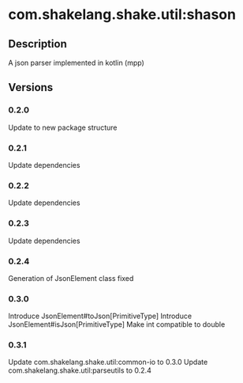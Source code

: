 # com.shakelang.shake.util:shason
## Description
A json parser implemented in kotlin (mpp)
## Versions
### 0.2.0
Update to new package structure
### 0.2.1
Update dependencies
### 0.2.2
Update dependencies
### 0.2.3
Update dependencies
### 0.2.4
Generation of JsonElement class fixed
### 0.3.0
Introduce JsonElement#toJson[PrimitiveType]
Introduce JsonElement#isJson[PrimitiveType]
Make int compatible to double
### 0.3.1
Update com.shakelang.shake.util:common-io to 0.3.0
Update com.shakelang.shake.util:parseutils to 0.2.4